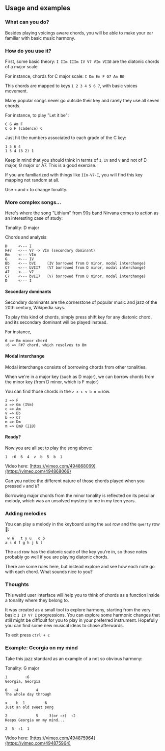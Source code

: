 ## Usage and examples

### What can you do?
Besides playing voicings aware chords, you will be able to make your ear familiar with basic music harmony.

### How do you use it?
First, some basic theory: `I IIm IIIm IV V7 VIm VIIØ` are the diatonic chords of a major scale.

For instance, chords for C major scale: `C Dm Em F G7 Am BØ`

This chords are mapped to keys `1 2 3 4 5 6 7`, with basic voices movement.

Many popular songs never go outside their key and rarely they use all seven chords.

For instance, to play "Let it be":
```
C G Am F
C G F (cadence) C
```

Just hit the numbers associated to each grade of the C key:
```
1 5 6 4
1 5 4 (3 2) 1
```

Keep in mind that you should think in terms of `I`, `IV` and `V` and not of D major, G major or A7. This is a good exercise.

If you are familiarized with things like `IIm-V7-I`, you will find this key mapping not random at all.

Use `<` and `>` to change tonality.

### More complex songs...
Here's where the song "Lithium" from 90s band Nirvana comes to action as an interesting case of study:

Tonality: D major

Chords and analysis:
```
D     <--- I
F#7   <--- V7 -> VIm (secondary dominant)
Bm    <--- VIm
G     <--- IV
Bb    <--- bVI     (IV borrowed from D minor, modal interchange)
C7    <--- bVII7   (V7 borrowed from D minor, modal interchange)
A7    <--- V7
C7    <--- bVII7   (V7 borrowed from D minor, modal interchange)
D     <--- I
```

#### Secondary dominants
Secondary dominants are the cornerstone of popular music and jazz of the 20th century, Wikipedia says.

To play this kind of chords, simply press shift key for any diatonic chord, and its secondary dominant will be played instead.

For instance,
```
6 => Bm minor chord
⇧6 => F#7 chord, which resolves to Bm
```

#### Modal interchange
Modal interchange consists of borrowing chords from other tonalities.

When we're in a major key (such as D major), we can borrow chords from the minor key (from D minor, which is F major)

You can find those chords in the `z x c v b n m` row.

```
z => F
x => Gm (IVm)
c => Am
v => Bb
b => C7
n => Dm
m => EmØ (IIØ)
```

#### Ready?
Now you are all set to play the song above:

```
1  ⇧6  6  4  v  b  5  b  1
```
Video here: [https://vimeo.com/494868069](https://vimeo.com/494868069)

Can you notice the different nature of those chords played when you pressed `v` and `b`?

Borrowing major chords from the minor tonality is reflected on its peculiar melody, which was an unsolved mystery to me in my teen years.

### Adding melodies
You can play a melody in the keyboard using the `asd` row and the `qwerty` row 🎹:
```
 w e   t y u   o p
a s d f g h j k l
```

The `asd` row has the diatonic scale of the key you're in, so those notes probably go well if you are playing diatonic chords. 

There are some rules here, but instead explore and see how each note go with each chord. What sounds nice to you?

### Thoughts
This weird user interface will help you to think of chords as a function inside a tonality where they belong to.

It was created as a small tool to explore harmony, starting from the very basic `I IV V7 I` progressions. You can explore some harmonic changes that still might be difficult for you to play in your preferred instrument. Hopefully you can find some new musical ideas to chase afterwards.

To exit press `ctrl + c`


### Example: Georgia on my mind
Take this jazz standard as an example of a not so obvious harmony:

Tonality: G major
```
1        ⇧6
Georgia, Georgia

6   ⇧4        4       
The whole day through

x    b  1         6
Just an old sweet song

2             5     3(or ⇧z)  ⇧2 
Keeps Georgia on my mind...

2  5  ⇧1  1
```
Video here: [https://vimeo.com/494875964](https://vimeo.com/494875964)
